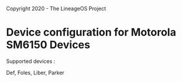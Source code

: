 Copyright 2020 - The LineageOS Project

Device configuration for Motorola SM6150 Devices
======================================

Supported devices :

Def, Foles, Liber, Parker
